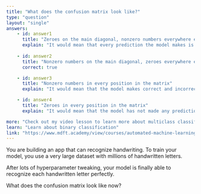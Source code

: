 ```yaml
---
title: "What does the confusion matrix look like?"
type: "question"
layout: "single"
answers:
    - id: answer1
      title: "Zeroes on the main diagonal, nonzero numbers everywhere else"
      explain: "It would mean that every prediction the model makes is incorrect."
      
    - id: answer2
      title: "Nonzero numbers on the main diagonal, zeroes everywhere else"
      correct: true

    - id: answer3
      title: "Nonzero numbers in every position in the matrix"
      explain: "It would mean that the model makes correct and incorrect predictions."

    - id: answer4
      title: "Zeroes in every position in the matrix"
      explain: "It would mean that the model has not made any predictions at all."

more: "Check out my video lesson to learn more about multiclass classification."
learn: "Learn about binary classification"
link: "https://www.mdft.academy/view/courses/automated-machine-learning-with-mlnet/403059-multiclass-classification/1153061-introducing-multiclass-classification"
---
```


You are building an app that can recognize handwriting. To train your model, you use a very large dataset with millions of handwritten letters. 

After lots of hyperparameter tweaking, your model is finally able to recognize each handwritten letter perfectly. 

What does the confusion matrix look like now?
